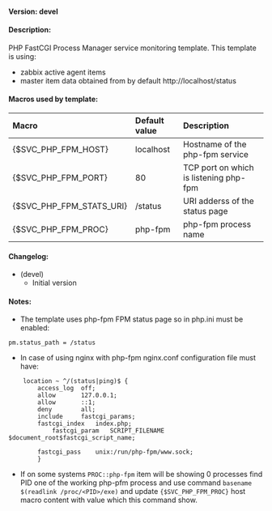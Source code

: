 #### Version: devel

#### Description:
PHP FastCGI Process Manager service monitoring template. This template is using:
- zabbix active agent items
- master item data obtained from by default http://localhost/status

#### Macros used by template:

| Macro | Default value | Description |
| :-- | :-- | :-- |
| {$SVC_PHP_FPM_HOST} | localhost | Hostname of the php-fpm service |
| {$SVC_PHP_FPM_PORT} | 80 | TCP port on which is listening php-fpm |
| {$SVC_PHP_FPM_STATS_URI} | /status | URI adderss of the status page |
| {$SVC_PHP_FPM_PROC} | php-fpm | php-fpm process name |

#### Changelog:
- (devel)
  - Initial version

#### Notes:
- The template uses php-fpm FPM status page so in php.ini must be enabled:
```
pm.status_path = /status
```
- In case of using nginx with php-fpm nginx.conf configuration file must have:
```
	location ~ ^/(status|ping)$ {
		access_log	off;
		allow		127.0.0.1;
		allow		::1;
		deny		all;
		include		fastcgi_params;
		fastcgi_index	index.php;
        	fastcgi_param	SCRIPT_FILENAME $document_root$fastcgi_script_name;

		fastcgi_pass	unix:/run/php-fpm/www.sock;
        }
```
- If on some systems ```PROC::php-fpm``` item will be showing 0 processes find PID one of the working php-pfm process and use command ```basename $(readlink /proc/<PID>/exe)``` and update ```{$SVC_PHP_FPM_PROC}``` host macro content with value which this command show.
